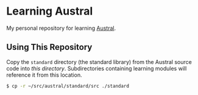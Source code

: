 # Learning Austral

My personal repository for learning [Austral](https://austral-lang.org/).

## Using This Repository

Copy the `standard` directory (the standard library) from the Austral source 
code into _this directory_. Subdirectories containing learning modules will 
reference it from this location.

```bash
$ cp -r ~/src/austral/standard/src ./standard
```
